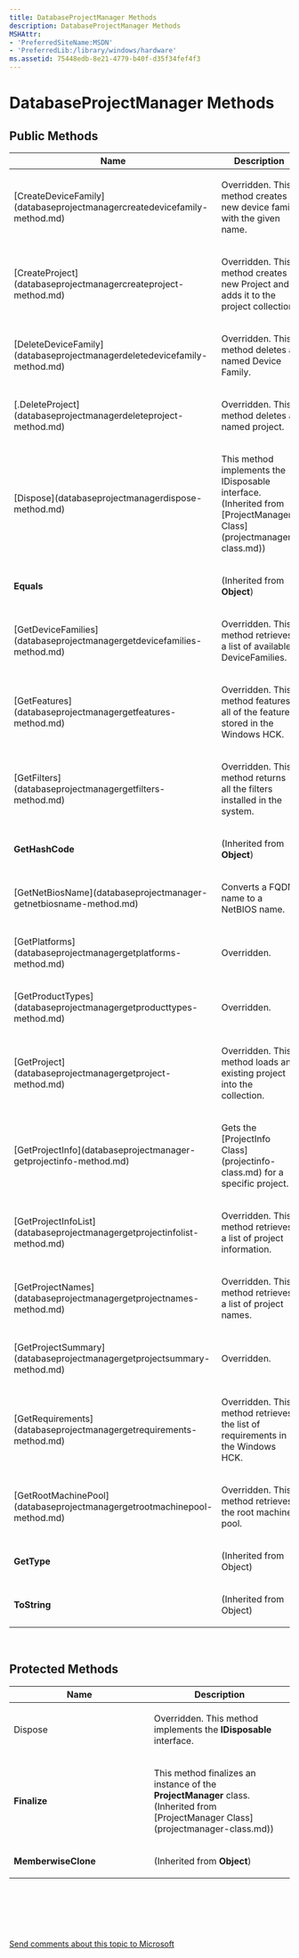```yaml
---
title: DatabaseProjectManager Methods
description: DatabaseProjectManager Methods
MSHAttr:
- 'PreferredSiteName:MSDN'
- 'PreferredLib:/library/windows/hardware'
ms.assetid: 75448edb-8e21-4779-b40f-d35f34fef4f3
---
```


# DatabaseProjectManager Methods


## <span id="Public_Methods"></span><span id="public_methods"></span><span id="PUBLIC_METHODS"></span>Public Methods


<table>
<colgroup>
<col width="50%" />
<col width="50%" />
</colgroup>
<thead>
<tr class="header">
<th>Name</th>
<th>Description</th>
</tr>
</thead>
<tbody>
<tr class="odd">
<td><p>[CreateDeviceFamily](databaseprojectmanagercreatedevicefamily-method.md)</p></td>
<td><p>Overridden. This method creates a new device family with the given name.</p></td>
</tr>
<tr class="even">
<td><p>[CreateProject](databaseprojectmanagercreateproject-method.md)</p></td>
<td><p>Overridden. This method creates a new Project and adds it to the project collection.</p></td>
</tr>
<tr class="odd">
<td><p>[DeleteDeviceFamily](databaseprojectmanagerdeletedevicefamily-method.md)</p></td>
<td><p>Overridden. This method deletes a named Device Family.</p></td>
</tr>
<tr class="even">
<td><p>[.DeleteProject](databaseprojectmanagerdeleteproject-method.md)</p></td>
<td><p>Overridden. This method deletes a named project.</p></td>
</tr>
<tr class="odd">
<td><p>[Dispose](databaseprojectmanagerdispose-method.md)</p></td>
<td><p>This method implements the IDisposable interface. (Inherited from [ProjectManager Class](projectmanager-class.md))</p></td>
</tr>
<tr class="even">
<td><p><strong>Equals</strong></p></td>
<td><p>(Inherited from <strong>Object</strong>)</p></td>
</tr>
<tr class="odd">
<td><p>[GetDeviceFamilies](databaseprojectmanagergetdevicefamilies-method.md)</p></td>
<td><p>Overridden. This method retrieves a list of available DeviceFamilies.</p></td>
</tr>
<tr class="even">
<td><p>[GetFeatures](databaseprojectmanagergetfeatures-method.md)</p></td>
<td><p>Overridden. This method features all of the features stored in the Windows HCK.</p></td>
</tr>
<tr class="odd">
<td><p>[GetFilters](databaseprojectmanagergetfilters-method.md)</p></td>
<td><p>Overridden. This method returns all the filters installed in the system.</p></td>
</tr>
<tr class="even">
<td><p><strong>GetHashCode</strong></p></td>
<td><p>(Inherited from <strong>Object</strong>)</p></td>
</tr>
<tr class="odd">
<td><p>[GetNetBiosName](databaseprojectmanager-getnetbiosname-method.md)</p></td>
<td><p>Converts a FQDN name to a NetBIOS name.</p></td>
</tr>
<tr class="even">
<td><p>[GetPlatforms](databaseprojectmanagergetplatforms-method.md)</p></td>
<td><p>Overridden.</p></td>
</tr>
<tr class="odd">
<td><p>[GetProductTypes](databaseprojectmanagergetproducttypes-method.md)</p></td>
<td><p>Overridden.</p></td>
</tr>
<tr class="even">
<td><p>[GetProject](databaseprojectmanagergetproject-method.md)</p></td>
<td><p>Overridden. This method loads an existing project into the collection.</p></td>
</tr>
<tr class="odd">
<td><p>[GetProjectInfo](databaseprojectmanager-getprojectinfo-method.md)</p></td>
<td><p>Gets the [ProjectInfo Class](projectinfo-class.md) for a specific project.</p></td>
</tr>
<tr class="even">
<td><p>[GetProjectInfoList](databaseprojectmanagergetprojectinfolist-method.md)</p></td>
<td><p>Overridden. This method retrieves a list of project information.</p></td>
</tr>
<tr class="odd">
<td><p>[GetProjectNames](databaseprojectmanagergetprojectnames-method.md)</p></td>
<td><p>Overridden. This method retrieves a list of project names.</p></td>
</tr>
<tr class="even">
<td><p>[GetProjectSummary](databaseprojectmanagergetprojectsummary-method.md)</p></td>
<td><p>Overridden.</p></td>
</tr>
<tr class="odd">
<td><p>[GetRequirements](databaseprojectmanagergetrequirements-method.md)</p></td>
<td><p>Overridden. This method retrieves the list of requirements in the Windows HCK.</p></td>
</tr>
<tr class="even">
<td><p>[GetRootMachinePool](databaseprojectmanagergetrootmachinepool-method.md)</p></td>
<td><p>Overridden. This method retrieves the root machine pool.</p></td>
</tr>
<tr class="odd">
<td><p><strong>GetType</strong></p></td>
<td><p>(Inherited from Object)</p></td>
</tr>
<tr class="even">
<td><p><strong>ToString</strong></p></td>
<td><p>(Inherited from Object)</p></td>
</tr>
</tbody>
</table>

 

## <span id="Protected_Methods"></span><span id="protected_methods"></span><span id="PROTECTED_METHODS"></span>Protected Methods


<table>
<colgroup>
<col width="50%" />
<col width="50%" />
</colgroup>
<thead>
<tr class="header">
<th>Name</th>
<th>Description</th>
</tr>
</thead>
<tbody>
<tr class="odd">
<td><p>Dispose</p></td>
<td><p>Overridden. This method implements the <strong>IDisposable</strong> interface.</p></td>
</tr>
<tr class="even">
<td><p><strong>Finalize</strong></p></td>
<td><p>This method finalizes an instance of the <strong>ProjectManager</strong> class. (Inherited from [ProjectManager Class](projectmanager-class.md))</p></td>
</tr>
<tr class="odd">
<td><p><strong>MemberwiseClone</strong></p></td>
<td><p>(Inherited from <strong>Object</strong>)</p></td>
</tr>
</tbody>
</table>

 

 

 

[Send comments about this topic to Microsoft](mailto:wsddocfb@microsoft.com?subject=Documentation%20feedback%20%5Bp_hlk_om\p_hlk_om%5D:%20DatabaseProjectManager%20Methods%20%20RELEASE:%20%288/1/2017%29&body=%0A%0APRIVACY%20STATEMENT%0A%0AWe%20use%20your%20feedback%20to%20improve%20the%20documentation.%20We%20don't%20use%20your%20email%20address%20for%20any%20other%20purpose,%20and%20we'll%20remove%20your%20email%20address%20from%20our%20system%20after%20the%20issue%20that%20you're%20reporting%20is%20fixed.%20While%20we're%20working%20to%20fix%20this%20issue,%20we%20might%20send%20you%20an%20email%20message%20to%20ask%20for%20more%20info.%20Later,%20we%20might%20also%20send%20you%20an%20email%20message%20to%20let%20you%20know%20that%20we've%20addressed%20your%20feedback.%0A%0AFor%20more%20info%20about%20Microsoft's%20privacy%20policy,%20see%20http://privacy.microsoft.com/en-us/default.aspx. "Send comments about this topic to Microsoft")




